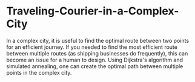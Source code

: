 # Traveling-Courier-in-a-Complex-City
In a complex city, it is useful to find the optimal route between two points for an efficient journey. 
If you needed to find the most efficient route between multiple routes (as shipping businesses do frequently), 
this can become an issue for a human to design. 
Using Dijkstra's algorithm and simulated annealing, one can create the optimal path between multiple points in the complex city.
